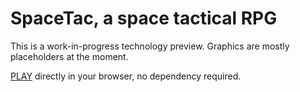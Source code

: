 # SpaceTac, a space tactical RPG

This is a work-in-progress technology preview. Graphics are mostly placeholders at the moment.

[PLAY](http://thunderk.github.io/spacetac/) directly in your browser, no dependency required.

